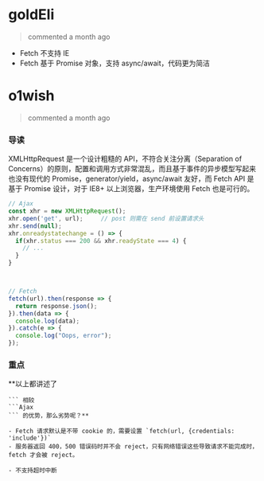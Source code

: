 
# goldEli 
 > commented a month ago 

* Fetch 不支持 IE
* Fetch 基于 Promise 对象，支持 async/await，代码更为简洁
# o1wish 
 > commented a month ago 

### 导读

XMLHttpRequest 是一个设计粗糙的 API，不符合关注分离（Separation of Concerns）的原则，配置和调用方式非常混乱，而且基于事件的异步模型写起来也没有现代的 Promise，generator/yield，async/await 友好，而 Fetch API 是基于 Promise 设计，对于 IE8+ 以上浏览器，生产环境使用 Fetch 也是可行的。


```javascript
// Ajax 
const xhr = new XMLHttpRequest();
xhr.open('get', url);     // post 则需在 send 前设置请求头
xhr.send(null);
xhr.onreadystatechange = () => {
  if(xhr.status === 200 && xhr.readyState === 4) {
    // ...
  }
}



// Fetch
fetch(url).then(response => {
  return response.json();
}).then(data => {
  console.log(data);
}).catch(e => {
  console.log("Oops, error");
});

```



### 重点

**以上都讲述了 
```Fetch
``` 相较 
```Ajax
``` 的优势，那么劣势呢？**

- Fetch 请求默认是不带 cookie 的，需要设置 `fetch(url, {credentials: 'include'})`
- 服务器返回 400，500 错误码时并不会 reject，只有网络错误这些导致请求不能完成时，fetch 才会被 reject。

- 不支持超时中断